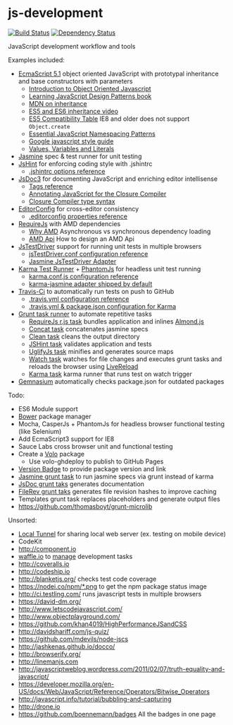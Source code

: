 js-development
==============

[![Build Status](https://travis-ci.org/bettiolo/js-development.png?branch=master)](https://travis-ci.org/bettiolo/js-development)
[![Dependency Status](https://gemnasium.com/bettiolo/js-development.png)](https://gemnasium.com/bettiolo/js-development)

JavaScript development workflow and tools

Examples included:
  - [EcmaScript 5.1](http://www.ecma-international.org/ecma-262/5.1/) object oriented JavaScript with prototypal inheritance and base constructors with parameters
    - [Introduction to Object Oriented Javascript](https://developer.mozilla.org/en-US/docs/Web/JavaScript/Introduction_to_Object-Oriented_JavaScript)
    - [Learning JavaScript Design Patterns book](http://addyosmani.com/resources/essentialjsdesignpatterns/book/)
    - [MDN on inheritance](https://developer.mozilla.org/en-US/docs/Web/JavaScript/Introduction_to_Object-Oriented_JavaScript#Inheritance)
    - [ES5 and ES6 inheritance video](http://www.youtube.com/watch?v=NyClWddeO_A)
    - [ES5 Compatibility Table](http://kangax.github.io/es5-compat-table/) IE8 and older does not support `Object.create`
    - [Essential JavaScript Namespacing Patterns](http://addyosmani.com/blog/essential-js-namespacing/)
    - [Google javascript style guide](http://google-styleguide.googlecode.com/svn/trunk/javascriptguide.xml)
    - [Values, Variables and Literals](https://developer.mozilla.org/en-US/docs/Web/JavaScript/Guide/Values,_variables,_and_literals#Object_literals)
  - [Jasmine](http://pivotal.github.io/jasmine/) spec & test runner for unit testing
  - [JsHint](http://www.jshint.com) for enforcing coding style with .jshintrc
    - [.jshintrc options reference](http://www.jshint.com/docs/options/)
  - [JsDoc3](http://usejsdoc.org) for documenting JavaScript and enriching editor intellisense
    - [Tags reference](http://usejsdoc.org/index.html#JSDoc3_Tag_Dictionary)
    - [Annotating JavaScript for the Closure Compiler](https://developers.google.com/closure/compiler/docs/js-for-compiler)
    - [Closure Compiler type syntax](https://developers.google.com/closure/compiler/docs/js-for-compiler#types)
  - [EditorConfig](http://editorconfig.org) for cross-editor consistency
    - [.editorconfig properties reference](https://github.com/editorconfig/editorconfig/wiki/EditorConfig-Properties)
  - [RequireJs](http://requirejs.org) with AMD dependencies
    - [Why AMD](http://requirejs.org/docs/whyamd.html) Asynchronous vs synchronous dependency loading
    - [AMD Api](https://github.com/amdjs/amdjs-api/wiki/AMD) How to design an AMD Api
  - [JsTestDriver](https://code.google.com/p/js-test-driver/) support for running unit tests in multiple browsers
    - [jsTestDriver.conf configuration reference](https://code.google.com/p/js-test-driver/wiki/ConfigurationFile)
    - [Jasmine JsTestDriver Adapter](https://github.com/ibolmo/jasmine-jstd-adapter)
  - [Karma Test Runner](http://karma-runner.github.io/) + [PhantomJs](http://phantomjs.org/) for headless unit test running
    - [karma.conf.js configuration reference](http://karma-runner.github.io/0.10/config/configuration-file.html)
    - [karma-jasmine adapter shipped by default](https://github.com/karma-runner/karma-jasmine)
  - [Travis-Ci](https://travis-ci.org) to automatically run tests on push to GitHub
    - [.travis.yml configuration reference](http://about.travis-ci.org/docs/user/build-configuration/)
    - [.travis.yml & package.json configuration for Karma](http://karma-runner.github.io/0.10/plus/travis.html)
  - [Grunt task runner](http://gruntjs.com/) to automate repetitive tasks
    - [RequireJs r.js task](https://github.com/jrburke/r.js) bundles application and inlines [Almond.js](https://github.com/jrburke/almond)
    - [Concat task](https://github.com/gruntjs/grunt-contrib-concat) concatenates jasmine specs
    - [Clean task](https://github.com/gruntjs/grunt-contrib-clean) cleans the output directory
    - [JSHint task](https://github.com/gruntjs/grunt-contrib-jshint) validates application and tests
    - [UglifyJs task](https://github.com/gruntjs/grunt-contrib-uglify) minifies and generates source maps
    - [Watch task](https://github.com/gruntjs/grunt-contrib-watch) watches for file changes and executes grunt tasks and reloads the browser using [LiveReload](https://chrome.google.com/webstore/detail/livereload/jnihajbhpnppcggbcgedagnkighmdlei)
    - [Karma task](https://github.com/karma-runner/grunt-karma) karma runner that runs test on watch trigger
  - [Gemnasium](https://gemnasium.com) automatically checks package.json for outdated packages

Todo:
  - ES6 Module support
  - [Bower](https://github.com/bower/bower) package manager
  - Mocha, CasperJs + PhantomJs for headless browser functional testing (like Selenium)
  - Add EcmaScript3 support for IE8
  - Sauce Labs cross browser unit and functional testing
  - Create a [Volo](http://volojs.org/) package
    - Use volo-ghdeploy to publish to GitHub Pages
  - [Version Badge](http://badge.fury.io/) to provide package version and link
  - [Jasmine grunt task](grunt-contrib-jasmine) to run jasmine specs via grunt instead of karma
  - [JsDoc grunt taks](https://github.com/krampstudio/grunt-jsdoc-plugin) generates documentation
  - [FileRev grunt taks](https://github.com/yeoman/grunt-filerev) generates file revision hashes to improve caching
  - Templates grunt task replaces placeholders and generate output files
  - https://github.com/thomasboyt/grunt-microlib
  
Unsorted:
  - [Local Tunnel](http://progrium.com/localtunnel) for sharing local web server (ex. testing on mobile device)
  - CodeKit
  - http://component.io
  - [waffle.io](https://waffle.io) to [manage](https://waffle.io/bettiolo/js-development) development tasks
  - http://coveralls.io
  - http://codeship.io
  - http://blanketjs.org/ checks test code coverage
  - https://nodei.co/npm/*.png to get the npm package status image
  - http://ci.testling.com/ runs javascript tests in multiple browsers
  - https://david-dm.org/
  - http://www.letscodejavascript.com/
  - http://www.objectplayground.com/
  - https://github.com/khan4019/HighPerformanceJSandCSS
  - http://davidshariff.com/js-quiz/
  - https://github.com/mdevils/node-jscs
  - http://jashkenas.github.io/docco/
  - http://browserify.org/
  - http://linemanjs.com
  - http://javascriptweblog.wordpress.com/2011/02/07/truth-equality-and-javascript/
  - https://developer.mozilla.org/en-US/docs/Web/JavaScript/Reference/Operators/Bitwise_Operators
  - http://javascript.info/tutorial/bubbling-and-capturing
  - http://drone.io
  - https://github.com/boennemann/badges All the badges in one page
